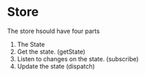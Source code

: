 # Store

The store hsould have four parts

1. The State
2. Get the state. (getState)
3. Listen to changes on the state. (subscribe)
4. Update the state (dispatch)
